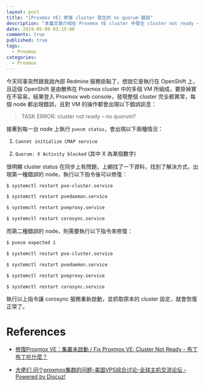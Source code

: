 ```yaml
---
layout: post
title: "[Proxmox VE] 修復 cluster 發生的 no quorum 錯誤"
description: "本篇文章介紹在 Proxmox VE cluster 中發生 cluster not ready – no quorum 錯誤時，要如何修復"
date: 2019-05-09 03:15:00
comments: true
published: true
tags: 
  - Proxmox
categories: 
  - Proxmox
---
```



今天同事突然跟我說內部 Redmine 服務掛點了，想說它是執行在 OpenShift 上，且這個 OpenShift 是由散佈在 Proxmox cluster 中的多個 VM 所組成，要掛掉實在不容易，結果登入 Proxmox web console，發現整個 cluster 完全都異常，每個 node 都出現錯誤，且對 VM 的操作都會出現以下錯誤訊息：

> TASK ERROR: cluster not ready – no quorum?

接著到每一台 node 上執行 `pvecm status`，會出現以下兩種情況：

1. `Cannot initialize CMAP service`

2. `Quorum: X Activity blocked` (其中 X 為某個數字)

很明顯 cluster status 在同步上有問題，上網找了一下資料，找到了解決方式，出現第一種錯誤的 node，執行以下指令後可以修復：

```bash
$ systemctl restart pve-cluster.service

$ systemctl restart pvedaemon.service

$ systemctl restart pveproxy.service

$ systemctl restart corosync.service 
```

而第二種錯誤的 node，則需要執行以下指令來修復：

```bash
$ pvecm expected 1

$ systemctl restart pve-cluster.service

$ systemctl restart pvedaemon.service

$ systemctl restart pveproxy.service

$ systemctl restart corosync.service 
```

執行以上指令讓 corosync 服務重新啟動，並抓取原本的 cluster 設定，就會恢復正常了。


References
==========

- [修復Proxmox VE：集叢未啟動 / Fix Proxmox VE: Cluster Not Ready - 布丁布丁吃什麼？](http://blog.pulipuli.info/2014/08/proxmox-ve-fix-proxmox-ve-cluster-not.html)

- [大佬们 问个proxmox集群的问题-美国VPS综合讨论-全球主机交流论坛 - Powered by Discuz!](https://www.hostloc.com/thread-394364-1-1.html)